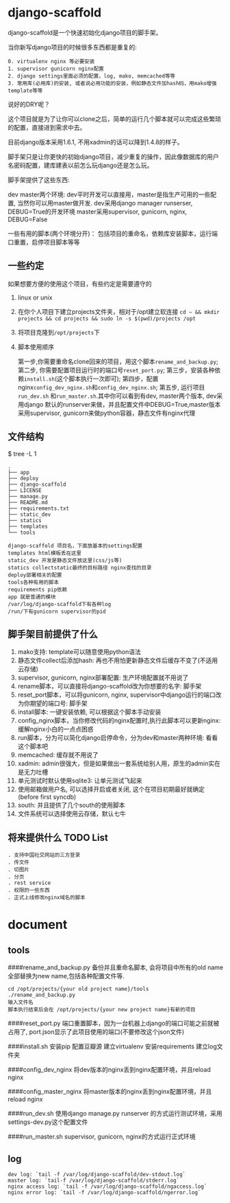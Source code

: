 django-scaffold
===

django-scaffold是一个快速初始化django项目的脚手架。

当你新写django项目的时候很多东西都是重复的:

    0. virtualenv nginx 等必要安装
    1. supervisor gunicorn nginx配置
    2. django settings里面必须的配置，log, mako, memcached等等
    3. 常用库(必用库)的安装, 或者说必用功能的安装，例如静态文件加hash码，用mako增强template等等

说好的DRY呢？

这个项目就是为了让你可以clone之后，简单的运行几个脚本就可以完成这些繁琐的配置，直接进到需求中去。

目前django版本采用1.6.1, 不用xadmin的话可以降到1.4.8的样子。

脚手架只是让你更快的初始django项目，减少重复的操作，因此像数据库的用户名密码配置，建库建表以前怎么玩django还是怎么玩。

脚手架提供了这些东西:

dev master两个环境:
    dev平时开发可以直接用，master是指生产可用的一些配置, 当然你可以用master做开发.
    dev采用django manager runserser, DEBUG=True的开发环境
    master采用supervisor, gunicorn, nginx, DEBUG=False

一些有用的脚本(两个环境分开)：
    包括项目的重命名，依赖库安装脚本，运行端口重置，启停项目脚本等等


一些约定
---
如果想要方便的使用这个项目，有些约定是需要遵守的

1. linux or unix
2. 在你个人项目下建立projects文件夹，相对于/opt建立软连接 `cd ~ && mkdir projects && cd projects && sudo ln -s $(pwd)/projects /opt`
3. 将项目克隆到`/opt/projects`下
4. 脚本使用顺序

    第一步,你需要重命名clone回来的项目，用这个脚本`rename_and_backup.py`;
    第二步, 你需要配置项目运行时的端口号`reset_port.py`;
    第三步，安装各种依赖`install.sh`(这个脚本执行一次即可);
    第四步，配置nginx`config_dev_nginx.sh`和`config_dev_nginx.sh`;
    第五步, 运行项目`run_dev.sh` 和`run_master.sh`.其中你可以看到有dev, master两个版本, dev采用django 默认的runserver来做，并且配置文件中DEBUG=True,master版本采用supervisor, gunicorn来做python容器，静态文件有nginx代理

文件结构
---
 $ tree -L 1

    .
    ├── app
    ├── deploy
    ├── django-scaffold
    ├── LICENSE
    ├── manage.py
    ├── README.md
    ├── requirements.txt
    ├── static_dev
    ├── statics
    ├── templates
    └── tools

    django-scaffold 项目名，下面放基本的settings配置
    templates html模板丢在这里
    static_dev 开发是静态文件放这里(css/js等)
    statics collectstatic最终的目标路径 nginx查找的目录
    deploy部署相关的配置
    tools各种有用的脚本
    requirements pip依赖
    app 就是普通的模块
    /var/log/django-scaffold下有各种log
    /run/下有gunicorn supervisor的pid


脚手架目前提供了什么
---
1. mako支持: template可以随意使用python语法
2. 静态文件collect后添加hash: 再也不用怕更新静态文件后缓存不变了(不适用云存储)
3. supervisor, gunicorn, nginx部署配置: 生产环境配置就不用说了
4. rename脚本，可以直接将django-scaffold改为你想要的名字: 脚手架
5. reset_port脚本，可以将gunicorn, nginx, supervisor中django运行的端口改为你期望的端口号: 脚手架
6. install脚本: 一键安装依赖, 可以根据这个脚本手动安装
7. config_nginx脚本，当你修改代码的nginx配置时,执行此脚本可以更新nginx: 缓解nginx小白的一点点困惑
8. run脚本，分为可以简化django启停命令，分为dev和master两种环境:
   看看这个脚本吧
9. memcached: 缓存就不用说了
10. xadmin: admin很强大，但是如果做出一套系统给别人用，原生的admin实在是无力吐槽
11. 单元测试时默认使用sqlite3: 让单元测试飞起来
12. 使用邮箱做用户名, 可以选择开启或者关闭,
    这个在项目初期最好就确定(before first syncdb)
13. south: 并且提供了几个south的使用脚本
14. 文件系统可以选择使用云存储，默认七牛

将来提供什么 TODO List
---

    . 支持中国社交网站的三方登录
    . 传文件
    . 切图片
    . 分页
    . rest service
    . 权限的一些东西
    . 正式上线修改nginx域名的脚本

document
===

tools
---

####rename_and_backup.py
备份并且重命名脚本, 会将项目中所有的old name全部替换为new name,包括各种配置文件等.

    cd /opt/projects/{your old project name}/tools
    ./rename_and_backup.py
    输入文件名
    脚本执行结束后会在 /opt/projects/{your new project name}有新的项目

####reset_port.py
端口重置脚本，因为一台机器上django的端口可能之前就被占用了, port.json显示了此项目使用的端口(不要修改这个json文件)

####install.sh
安装pip
配置豆瓣源
建立virtualenv
安装requirements
建立log文件夹

####config_dev_nginx
将dev版本的nginx丢到nginx配置环境，并且reload nginx

####config_master_nginx
将master版本的nginx丢到nginx配置环境，并且reload nginx

####run_dev.sh
使用django manage.py runserver 的方式运行测试环境，采用settings-dev.py这个配置文件

####run_master.sh
supervisor, gunicorn, nginx的方式运行正式环境

log
---

    dev log: `tail -f /var/log/django-scaffold/dev-stdout.log`
    master log: `tail-f /var/log/django-scaffold/stderr.log`
    nginx access log: `tail -f /var/log/django-scaffold/ngaccess.log`
    nginx error log: `tail -f /var/log/django-scaffold/ngerror.log`
